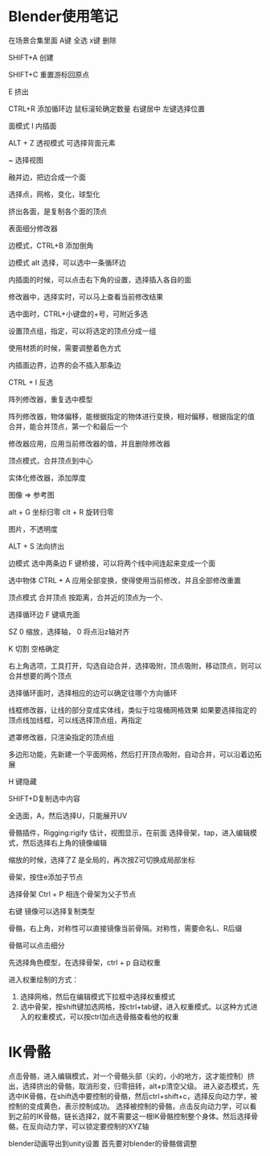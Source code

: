 # Blender使用笔记

在场景合集里面
A键 全选
x键 删除

SHIFT+A 创建


SHIFT+C 重置游标回原点

E 挤出

CTRL+R 添加循环边 鼠标滚轮确定数量 右键居中 左键选择位置

面模式 I 内插面

ALT + Z 透视模式 可选择背面元素

~ 选择视图

融并边，把边合成一个面

选择点，网格，变化，球型化

挤出各面，是复制各个面的顶点

表面细分修改器

边模式，CTRL+B 添加倒角

边模式 alt 选择，可以选中一条循环边

内插面的时候，可以点击右下角的设置，选择插入各自的面

修改器中，选择实时，可以马上查看当前修改结果

选中面时，CTRL+小键盘的+号，可附近多选

设置顶点组，指定，可以将选定的顶点分成一组

使用材质的时候，需要调整着色方式

内插面边界，边界的会不插入那条边

CTRL + I 反选

阵列修改器，重复选中模型

阵列修改器，物体偏移，能根据指定的物体进行变换，相对偏移，根据指定的值
合并，能合并顶点，第一个和最后一个

修改器应用，应用当前修改器的值，并且删除修改器

顶点模式，合并顶点到中心

实体化修改器，添加厚度

图像 => 参考图

alt + G 坐标归零
clt + R 旋转归零

图片，不透明度

ALT + S 法向挤出

边模式 选中两条边 F 键桥接，可以将两个线中间连起来变成一个面

选中物体 CTRL + A 应用全部变换，使得使用当前修改，并且全部修改重置

顶点模式 合并顶点 按距离，合并近的顶点为一个、

选择循环边 F 键填充面

SZ 0 缩放，选择轴， 0 将点沿z轴对齐

K 切割 空格确定

右上角选项，工具打开，勾选自动合并，选择吸附，顶点吸附，移动顶点，则可以合并想要的两个顶点

选择循环面时，选择相应的边可以确定往哪个方向循环

线框修改器，让线的部分变成实体线，类似于垃圾桶网格效果
如果要选择指定的顶点线加线框，可以线选择顶点组，再指定

遮罩修改器，只渲染指定的顶点组

多边形功能，先新建一个平面网格，然后打开顶点吸附，自动合并，可以沿着边拓展

H 键隐藏

SHIFT+D复制选中内容

全选面，A，然后选择U，只能展开UV

骨骼插件，Rigging:rigify
估计，视图显示，在前面
选择骨架，tap，进入编辑模式，然后选择右上角的镜像编辑

缩放的时候，选择了Z 是全局的，再次按Z可切换成局部坐标

骨架，按住e添加子节点

选择骨架 Ctrl + P 相连个骨架为父子节点

右键 镜像可以选择复制类型

骨骼，右上角，对称性可以直接镜像当前骨隔。对称性，需要命名L、R后缀

骨骼可以点击细分

先选择角色模型，在选择骨架，ctrl + p 自动权重

进入权重绘制的方式：
1. 选择网格，然后在编辑模式下拉框中选择权重模式
2. 选中骨架，按shift键加选网格，按ctrl+tab键，进入权重模式。以这种方式进入的权重模式，可以按ctrl加点选骨骼查看他的权重

# IK骨骼
点击骨骼，进入编辑模式，对一个骨骼头部（尖的，小的地方，这才能控制）挤出，选择挤出的骨骼，取消形变，归零扭转，alt+p清空父级。
进入姿态模式，先选中IK骨骼，在shift选中要控制的骨骼，然后ctrl+shift+c，选择反向动力学，被控制的变成黄色，表示控制成功。
选择被控制的骨骼，点击反向动力学，可以看到之前的IK骨骼，链长选择2，就不需要这一根IK骨骼控制整个身体。然后选择骨骼，在反向动力学，可以锁定要控制的XYZ轴

blender动画导出到unity设置
首先要对blender的骨骼做调整